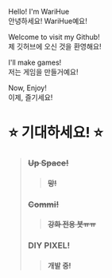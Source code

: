 Hello! I'm WariHue<br>
안녕하세요! WariHue예요!

Welcome to visit my Github!<br>
제 깃허브에 오신 것을 환영해요!

I'll make games!<br>
저는 게임을 만들거예요!

Now, Enjoy!<br>
이제, 즐기세요!

# ⭐ 기대하세요! ⭐
>  ###   <del>Up Space!</del>
>> #### <del>망!</del>
> ### <del>Commi!</del>
> > #### <del>강화 전용 봇ㅠㅠ</del>
> ### DIY PIXEL!
> > #### 개발 중!
